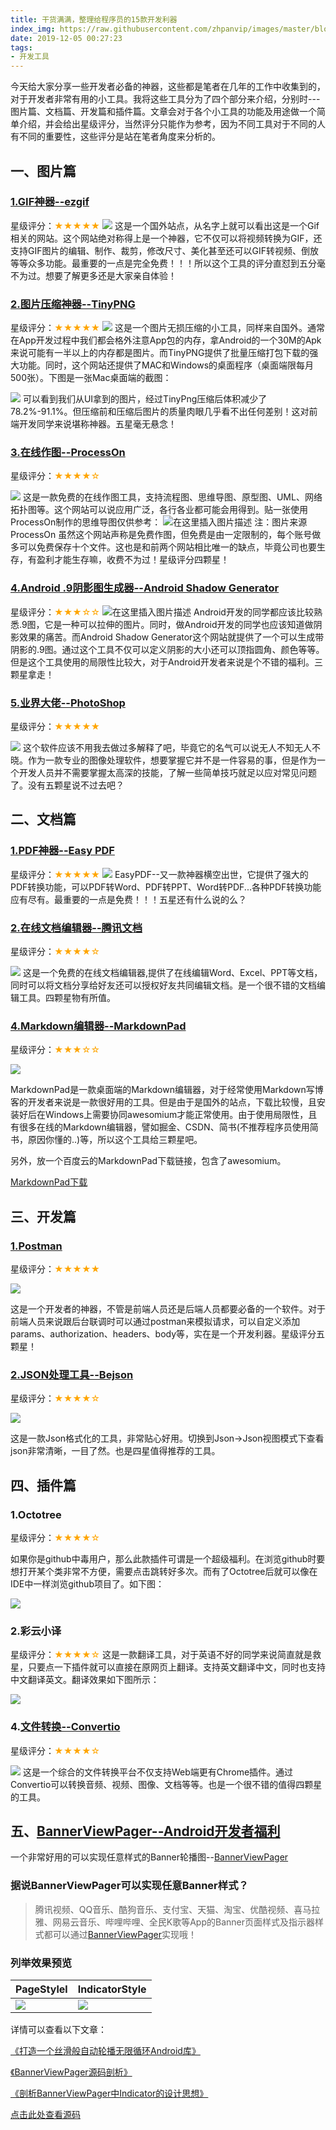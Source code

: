 ```yaml
---
title: 干货满满，整理给程序员的15款开发利器
index_img: https://raw.githubusercontent.com/zhpanvip/images/master/blog/img/dev_tools.jpg
date: 2019-12-05 00:27:23
tags: 
- 开发工具
---
```



今天给大家分享一些开发者必备的神器，这些都是笔者在几年的工作中收集到的，对于开发者非常有用的小工具。我将这些工具分为了四个部分来介绍，分别时---图片篇、文档篇、开发篇和插件篇。文章会对于各个小工具的功能及用途做一个简单介绍，并会给出星级评分，当然评分只能作为参考，因为不同工具对于不同的人有不同的重要性，这些评分是站在笔者角度来分析的。

## 一、图片篇
### [1.GIF神器--ezgif](https://ezgif.com/video-to-gif)
星级评分：<font color=orange >★★★★★</font>
![](https://imgconvert.csdnimg.cn/aHR0cHM6Ly91c2VyLWdvbGQtY2RuLnhpdHUuaW8vMjAxOS8xMi80LzE2ZWQxNGQxMzcxNzQ1NTE?x-oss-process=image/format,png)
这是一个国外站点，从名字上就可以看出这是一个Gif相关的网站。这个网站绝对称得上是一个神器，它不仅可以将视频转换为GIF，还支持GIF图片的编辑、制作、裁剪，修改尺寸、美化甚至还可以GIF转视频、倒放等等众多功能。最重要的一点是完全免费！！！所以这个工具的评分直怼到五分毫不为过。想要了解更多还是大家亲自体验！

### [2.图片压缩神器--TinyPNG](https://tinypng.com/)
星级评分：<font color=orange >★★★★★</font>
![](https://imgconvert.csdnimg.cn/aHR0cHM6Ly91c2VyLWdvbGQtY2RuLnhpdHUuaW8vMjAxOS8xMi80LzE2ZWQxNGRhYTY0YTFlNTU?x-oss-process=image/format,png)
这是一个图片无损压缩的小工具，同样来自国外。通常在App开发过程中我们都会格外注意App包的内存，拿Android的一个30M的Apk来说可能有一半以上的内存都是图片。而TinyPNG提供了批量压缩打包下载的强大功能。同时，这个网站还提供了MAC和Windows的桌面程序（桌面端限每月500张）。下图是一张Mac桌面端的截图：

![](https://imgconvert.csdnimg.cn/aHR0cHM6Ly91c2VyLWdvbGQtY2RuLnhpdHUuaW8vMjAxOS8xMi80LzE2ZWQxNGUwZjU2MjNkZmI?x-oss-process=image/format,png)
可以看到我们从UI拿到的图片，经过TinyPng压缩后体积减少了78.2%-91.1%。但压缩前和压缩后图片的质量肉眼几乎看不出任何差别！这对前端开发同学来说堪称神器。五星毫无悬念！

### [3.在线作图--ProcessOn](https://www.processon.com/;jsessionid=64008D63D312671F43AE9D007BB51386.jvm1)
星级评分：<font color=orange >★★★★☆</font>

![](https://imgconvert.csdnimg.cn/aHR0cHM6Ly91c2VyLWdvbGQtY2RuLnhpdHUuaW8vMjAxOS8xMi80LzE2ZWQxNGU1YmYwMTEyMTk?x-oss-process=image/format,png)
这是一款免费的在线作图工具，支持流程图、思维导图、原型图、UML、网络拓扑图等。这个网站可以说应用广泛，各行各业都可能会用得到。贴一张使用ProcessOn制作的思维导图仅供参考：
![在这里插入图片描述](https://imgconvert.csdnimg.cn/aHR0cHM6Ly91c2VyLWdvbGQtY2RuLnhpdHUuaW8vMjAxOS8xMi80LzE2ZWQxNGI5YmQ3MWI4MjU?x-oss-process=image/format,png)
注：图片来源ProcessOn
虽然这个网站声称是免费作图，但免费是由一定限制的，每个账号做多可以免费保存十个文件。这也是和前两个网站相比唯一的缺点，毕竟公司也要生存，有盈利才能生存嘛，收费不为过！星级评分四颗星！

### [4.Android .9阴影图生成器--Android Shadow Generator](https://inloop.github.io/shadow4android/)
星级评分：<font color=orange >★★★☆☆</font>
![在这里插入图片描述](https://imgconvert.csdnimg.cn/aHR0cHM6Ly91c2VyLWdvbGQtY2RuLnhpdHUuaW8vMjAxOS8xMi80LzE2ZWQxNGI5YmZmZmY3MjU?x-oss-process=image/format,png)
Android开发的同学都应该比较熟悉.9图，它是一种可以拉伸的图片。同时，做Android开发的同学也应该知道做阴影效果的痛苦。而Android Shadow Generator这个网站就提供了一个可以生成带阴影的.9图。通过这个工具不仅可以定义阴影的大小还可以顶指圆角、颜色等等。但是这个工具使用的局限性比较大，对于Android开发者来说是个不错的福利。三颗星拿走！

### [5.业界大佬--PhotoShop](https://www.adobe.com/cn/products/photoshop/free-trial-download.html)
星级评分：<font color=orange >★★★★★</font>

![](https://imgconvert.csdnimg.cn/aHR0cHM6Ly91c2VyLWdvbGQtY2RuLnhpdHUuaW8vMjAxOS8xMi80LzE2ZWQxNGU5M2JkNjNlYTg?x-oss-process=image/format,png)
这个软件应该不用我去做过多解释了吧，毕竟它的名气可以说无人不知无人不晓。作为一款专业的图像处理软件，想要掌握它并不是一件容易的事，但是作为一个开发人员并不需要掌握太高深的技能，了解一些简单技巧就足以应对常见问题了。没有五颗星说不过去吧？

## 二、文档篇
### [1.PDF神器--Easy PDF](https://easypdf.com/cn)
星级评分：<font color=orange >★★★★★</font>
![](https://imgconvert.csdnimg.cn/aHR0cHM6Ly91c2VyLWdvbGQtY2RuLnhpdHUuaW8vMjAxOS8xMi80LzE2ZWQxNGVkYWMwZTVmZGU?x-oss-process=image/format,png)
EasyPDF--又一款神器横空出世，它提供了强大的PDF转换功能，可以PDF转Word、PDF转PPT、Word转PDF...各种PDF转换功能应有尽有。最重要的一点是免费！！！五星还有什么说的么？

### [2.在线文档编辑器--腾讯文档](https://docs.qq.com/desktop)
星级评分：<font color=orange >★★★★☆</font>

![](https://imgconvert.csdnimg.cn/aHR0cHM6Ly91c2VyLWdvbGQtY2RuLnhpdHUuaW8vMjAxOS8xMi80LzE2ZWQxNTQ5YWI0NTZkM2E?x-oss-process=image/format,png)
这是一个免费的在线文档编辑器,提供了在线编辑Word、Excel、PPT等文档，同时可以将文档分享给好友还可以授权好友共同编辑文档。是一个很不错的文档编辑工具。四颗星物有所值。

### [4.Markdown编辑器--MarkdownPad](http://markdownpad.com/)
星级评分：<font color=orange >★★★☆☆</font>

![](https://imgconvert.csdnimg.cn/aHR0cHM6Ly91c2VyLWdvbGQtY2RuLnhpdHUuaW8vMjAxOS8xMi80LzE2ZWQxNjFiNjM5MWUzNDU?x-oss-process=image/format,png)

MarkdownPad是一款桌面端的Markdown编辑器，对于经常使用Markdown写博客的开发者来说是一款很好用的工具。但是由于是国外的站点，下载比较慢，且安装好后在Windows上需要协同awesomium才能正常使用。由于使用局限性，且有很多在线的Markdown编辑器，譬如掘金、CSDN、简书(不推荐程序员使用简书，原因你懂的..)等，所以这个工具给三颗星吧。

另外，放一个百度云的MarkdownPad下载链接，包含了awesomium。

[MarkdownPad下载](https://pan.baidu.com/s/1fZm_d6ZfXesnx4_wnuMm6g)


## 三、开发篇

### [1.Postman](https://www.getpostman.com/)
星级评分：<font color=orange >★★★★★</font>

![](https://imgconvert.csdnimg.cn/aHR0cHM6Ly91c2VyLWdvbGQtY2RuLnhpdHUuaW8vMjAxOS8xMi80LzE2ZWQxNzQ5NzQzYTU1ZGY?x-oss-process=image/format,png)

这是一个开发者的神器，不管是前端人员还是后端人员都要必备的一个软件。对于前端人员来说跟后台联调时可以通过postman来模拟请求，可以自定义添加params、authorization、headers、body等，实在是一个开发利器。星级评分五颗星！

### [2.JSON处理工具--Bejson](https://www.bejson.com/)
星级评分：<font color=orange >★★★★☆</font>

![](https://imgconvert.csdnimg.cn/aHR0cHM6Ly91c2VyLWdvbGQtY2RuLnhpdHUuaW8vMjAxOS8xMi80LzE2ZWQxNzRkMmI4OTJkMDg?x-oss-process=image/format,png)

这是一款Json格式化的工具，非常贴心好用。切换到Json->Json视图模式下查看json非常清晰，一目了然。也是四星值得推荐的工具。

## 四、插件篇
### 1.Octotree
星级评分：<font color=orange >★★★★☆</font>

如果你是github中毒用户，那么此款插件可谓是一个超级福利。在浏览github时要想打开某个类非常不方便，需要点击跳转好多次。而有了Octotree后就可以像在IDE中一样浏览github项目了。如下图：

![](https://imgconvert.csdnimg.cn/aHR0cHM6Ly91c2VyLWdvbGQtY2RuLnhpdHUuaW8vMjAxOS8xMi80LzE2ZWQxN2NlOTc0YzA5NGY?x-oss-process=image/format,png)
### 2.彩云小译
星级评分：<font color=orange >★★★★☆</font>
这是一款翻译工具，对于英语不好的同学来说简直就是救星，只要点一下插件就可以直接在原网页上翻译。支持英文翻译中文，同时也支持中文翻译英文。翻译效果如下图所示：

![](https://imgconvert.csdnimg.cn/aHR0cHM6Ly91c2VyLWdvbGQtY2RuLnhpdHUuaW8vMjAxOS8xMi80LzE2ZWQxODQzNzI0ZDdiMDA?x-oss-process=image/format,png)

### 4.[文件转换--Convertio](https://convertio.co/zh/)
星级评分：<font color=orange >★★★★☆</font>

![](https://imgconvert.csdnimg.cn/aHR0cHM6Ly91c2VyLWdvbGQtY2RuLnhpdHUuaW8vMjAxOS8xMi80LzE2ZWQxODdhMzhhOTBiZWM?x-oss-process=image/format,png)
这是一个综合的文件转换平台不仅支持Web端更有Chrome插件。通过Convertio可以转换音频、视频、图像、文档等等。也是一个很不错的值得四颗星的工具。


## 五、[BannerViewPager--Android开发者福利](https://github.com/zhpanvip/BannerViewPager)

一个非常好用的可以实现任意样式的Banner轮播图--[BannerViewPager](https://github.com/zhpanvip/BannerViewPager)

### 据说BannerViewPager可以实现任意Banner样式？

> 腾讯视频、QQ音乐、酷狗音乐、支付宝、天猫、淘宝、优酷视频、喜马拉雅、网易云音乐、哔哩哔哩、全民K歌等App的Banner页面样式及指示器样式都可以通过[BannerViewPager](https://github.com/zhpanvip/BannerViewPager)实现哦！

### 列举效果预览
| PageStylel | IndicatorStyle |
|--|--|
| ![](https://imgconvert.csdnimg.cn/aHR0cHM6Ly91c2VyLWdvbGQtY2RuLnhpdHUuaW8vMjAxOS8xMi80LzE2ZWQxOWEyMzkxNmY2ZTY?x-oss-process=image/format,png) |![](https://imgconvert.csdnimg.cn/aHR0cHM6Ly91c2VyLWdvbGQtY2RuLnhpdHUuaW8vMjAxOS8xMi80LzE2ZWQxOWQ0YTMzZWJhZmM?x-oss-process=image/format,png)|

详情可以查看以下文章：

[《打造一个丝滑般自动轮播无限循环Android库》](https://juejin.im/post/5d6bce24f265da03db0790d1)

[《BannerViewPager源码剖析》](https://juejin.im/post/5d74d3faf265da03b5747015)

[《剖析BannerViewPager中Indicator的设计思想》](https://juejin.im/post/5dda0b6d518825731f569a8c)



[点击此处查看源码](https://github.com/zhpanvip/BannerViewPager)

